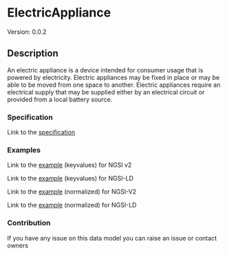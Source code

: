 # ElectricAppliance
Version: 0.0.2

## Description 

An electric appliance is a device intended for consumer usage that is powered by electricity.  Electric appliances may be fixed in place or may be able to be moved from one space to another. Electric appliances require an electrical supply that may be supplied either by an electrical circuit or provided from a local battery source.
### Specification

Link to the [specification](https://github.com/smart-data-models/incubated/tree/master/SAREF/s4bldg/ElectricAppliance/doc/spec.md)

### Examples

Link to the [example](https://github.com/smart-data-models/incubated/tree/master/SAREF/s4bldg/ElectricAppliance/examples/example.json) (keyvalues) for NGSI v2

Link to the [example](https://github.com/smart-data-models/incubated/tree/master/SAREF/s4bldg/ElectricAppliance/examples/example.jsonld) (keyvalues) for NGSI-LD

Link to the [example](https://github.com/smart-data-models/incubated/tree/master/SAREF/s4bldg/ElectricAppliance/examples/example-normalized.json) (normalized) for NGSI-V2

Link to the [example](https://github.com/smart-data-models/incubated/tree/master/SAREF/s4bldg/ElectricAppliance/examples/example-normalized.jsonld) (normalized) for NGSI-LD
### Contribution

 If you have any issue on this data model you can raise an issue or contact owners

